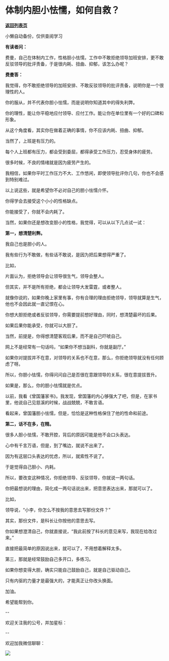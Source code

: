 # 体制内胆小怯懦，如何自救？

[**返回列表页**](/gzh/费曼的小茶馆)

小懒自动备份，仅供查阅学习

**有读者问：**  

费曼，自己在体制内工作，性格胆小怯懦，工作中不敢拒绝领导加班安排，更不敢反驳领导的批评责备，于是很内耗、扭曲、抑郁，该怎么办呢？

**费曼答：**  

我觉得，你不敢拒绝领导的加班安排、不敢反驳领导的批评责备，说明你是一个很理性的人。  

你的服从，并不代表你胆小怯懦，而是说明你知道其中的得失利弊。

你的理性，能让你平稳地应付领导、应付工作。能让你在单位里有一个好的口碑和形象。  

从这个角度看，其实你在做着正确的事情，你不应该内耗、扭曲、抑郁。

当然了，上班是有压力的。

每个人上班都有压力，都会受到委屈，都得承受工作压力，忍受身体的疲劳。

很多时候，不良的情绪就是因为疲劳产生的。  

我相信，如果你平时工作压力不大、工作悠闲，即使领导批评你几句，你也不会感到特别难过。

以上说这些，就是希望你不必对自己的胆小怯懦介怀。  

你得学会去接受这个小小的性格缺点。

你能接受了，你就不会内耗了。  

当然，如果你还是想改变胆小的性格，我觉得，可以从以下几点试一试：  

**第一，想清楚利弊。**

我自己也是胆小的人。

我有些行为不敢做，有些话不敢说，是因为把后果想得严重了。

比如，  

片面认为，拒绝领导会让领导很生气，领导会整人。  

但其实，并不是所有拒绝，都会让领导大发雷霆，或者整人。

就像你说的，如果你晚上家里有事，你有合理的理由拒绝领导，领导就算是生气，他也不会因此就一直记恨在心。  

你想大胆拒绝或者反驳领导，你需要提前想好理由，同时，想清楚最坏的后果。  

如果后果你能承受，你就可以大胆了。  

当然，前提是，你得想清楚客观后果，而不是自己吓唬自己。  

网上不是经常有一句话吗，“如果你不想当副科，你就是副厅。”

如果你对提拔并不在意，对领导的关系也不在意，那么，你拒绝领导就没有任何顾虑了呀。

所以，你胆小怯懦，你得问问自己是否很在意跟领导的关系，很在意提拔晋升。

如果是，那么，你的胆小怯懦就是优点。

以前，我看《曾国藩家书》。我发现，曾国藩的内心够强大了吧，但是，在家书里，他说自己见慈溪的时候，战战兢兢，不敢言语。  

看起来，曾国藩胆小怯懦，但是，恰恰是这种性格保住了他的性命和前途。

**第二，话不在多，在精。**  

很多人胆小怯懦，不敢开腔，背后的原因可能是他不会口头表达。  

心中有千言万语，但是，到了嘴边，就说不出来了。  

因为有这层口头表达的忧虑，所以，就索性不说了。  

于是觉得自己胆小、内耗。

所以，要改变这种情况，你拒绝领导、反驳领导，你就说一两句话。

你把最想说的理由，简化成一两句话说出来，把意思表达出来，那就可以了。

比如，

领导说，“小李，你怎么不按我的意思去写那份文件？”  

其实，那份文件，是科长让你按他的意思去写。  

你如果想澄清自己，你就直接说，“我此前按了科长的意见来写，我现在给改过来。”

直接把最简单的原因说出来，就可以了，不用想着解释太多。  

第三，那就是经常鼓励自己多开口，多练习。  

如果你想变得大胆，确实只能自己鼓励自己，就是自己驱动自己。

只有内驱的力量才是最强大的，才能真正让你改头换面。  

加油。  

希望能帮到你。

\--  

欢迎关注我的公号，并加星标：

\--

欢迎加我微信聊聊：  

![](https://mmbiz.qpic.cn/mmbiz_jpg/4ufdCXwkRAogiaBPlLVvMdhW25OKOspeLKicEd7LtibnPG1m66ljicjv5q7W5uHrPrOnhOiaExezAKMkAnQpKcBBLMw/640?wx_fmt=jpeg&from;=appmsg)

